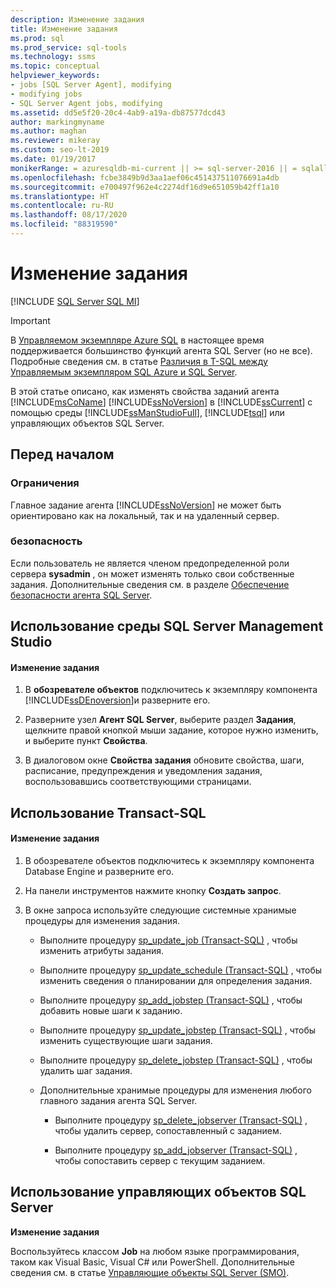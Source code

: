 ```yaml
---
description: Изменение задания
title: Изменение задания
ms.prod: sql
ms.prod_service: sql-tools
ms.technology: ssms
ms.topic: conceptual
helpviewer_keywords:
- jobs [SQL Server Agent], modifying
- modifying jobs
- SQL Server Agent jobs, modifying
ms.assetid: dd5e5f20-20c4-4ab9-a19a-db87577dcd43
author: markingmyname
ms.author: maghan
ms.reviewer: mikeray
ms.custom: seo-lt-2019
ms.date: 01/19/2017
monikerRange: = azuresqldb-mi-current || >= sql-server-2016 || = sqlallproducts-allversions
ms.openlocfilehash: fcbe3849b9d3aa1aef06c451437511076691a4db
ms.sourcegitcommit: e700497f962e4c2274df16d9e651059b42ff1a10
ms.translationtype: HT
ms.contentlocale: ru-RU
ms.lasthandoff: 08/17/2020
ms.locfileid: "88319590"
---
```

# <a name="modify-a-job"></a>Изменение задания

[!INCLUDE [SQL Server SQL MI](../../includes/applies-to-version/sql-asdbmi.md)]

> [!IMPORTANT]  
> В [Управляемом экземпляре Azure SQL](https://docs.microsoft.com/azure/sql-database/sql-database-managed-instance) в настоящее время поддерживается большинство функций агента SQL Server (но не все). Подробные сведения см. в статье [Различия в T-SQL между Управляемым экземпляром SQL Azure и SQL Server](https://docs.microsoft.com/azure/sql-database/sql-database-managed-instance-transact-sql-information#sql-server-agent).

В этой статье описано, как изменять свойства заданий агента [!INCLUDE[msCoName](../../includes/msconame_md.md)] [!INCLUDE[ssNoVersion](../../includes/ssnoversion-md.md)] в [!INCLUDE[ssCurrent](../../includes/sscurrent-md.md)] с помощью среды [!INCLUDE[ssManStudioFull](../../includes/ssmanstudiofull-md.md)], [!INCLUDE[tsql](../../includes/tsql-md.md)] или управляющих объектов SQL Server.  

## <a name="before-you-begin"></a><a name="BeforeYouBegin"></a>Перед началом  
  
### <a name="limitations-and-restrictions"></a><a name="Restrictions"></a>Ограничения  
Главное задание агента [!INCLUDE[ssNoVersion](../../includes/ssnoversion-md.md)] не может быть ориентировано как на локальный, так и на удаленный сервер.  
  
### <a name="security"></a><a name="Security"></a>безопасность  
Если пользователь не является членом предопределенной роли сервера **sysadmin** , он может изменять только свои собственные задания. Дополнительные сведения см. в разделе [Обеспечение безопасности агента SQL Server](../../ssms/agent/implement-sql-server-agent-security.md).  
  
## <a name="using-sql-server-management-studio"></a><a name="SSMS"></a>Использование среды SQL Server Management Studio  
  
#### <a name="to-modify-a-job"></a>Изменение задания  
  
1.  В **обозревателе объектов** подключитесь к экземпляру компонента [!INCLUDE[ssDEnoversion](../../includes/ssdenoversion_md.md)]и разверните его.  
  
2.  Разверните узел **Агент SQL Server**, выберите раздел **Задания**, щелкните правой кнопкой мыши задание, которое нужно изменить, и выберите пункт **Свойства**.  
  
3.  В диалоговом окне **Свойства задания** обновите свойства, шаги, расписание, предупреждения и уведомления задания, воспользовавшись соответствующими страницами.  
  
## <a name="using-transact-sql"></a><a name="TSQL"></a>Использование Transact-SQL  
  
#### <a name="to-modify-a-job"></a>Изменение задания  
  
1.  В обозревателе объектов подключитесь к экземпляру компонента Database Engine и разверните его.  
  
2.  На панели инструментов нажмите кнопку **Создать запрос**.  
  
3.  В окне запроса используйте следующие системные хранимые процедуры для изменения задания.  
  
    -   Выполните процедуру [sp_update_job (Transact-SQL)](https://msdn.microsoft.com/cbdfea38-9e42-47f3-8fc8-5978b82e2623) , чтобы изменить атрибуты задания.  
  
    -   Выполните процедуру [sp_update_schedule (Transact-SQL)](https://msdn.microsoft.com/97b3119b-e43e-447a-bbfb-0b5499e2fefe) , чтобы изменить сведения о планировании для определения задания.  
  
    -   Выполните процедуру [sp_add_jobstep (Transact-SQL)](https://msdn.microsoft.com/97900032-523d-49d6-9865-2734fba1c755) , чтобы добавить новые шаги к заданию.  
  
    -   Выполните процедуру [sp_update_jobstep (Transact-SQL)](https://msdn.microsoft.com/e158802c-c347-4a5d-bf75-c03e5ae56e6b) , чтобы изменить существующие шаги задания.  
  
    -   Выполните процедуру [sp_delete_jobstep (Transact-SQL)](https://msdn.microsoft.com/421ede8e-ad57-474a-9fb9-92f70a3e77e3) , чтобы удалить шаг задания.  
  
    -   Дополнительные хранимые процедуры для изменения любого главного задания агента SQL Server.  
  
        -   Выполните процедуру [sp_delete_jobserver (Transact-SQL)](https://msdn.microsoft.com/6d63ed32-68cf-4d8f-aa40-05a3826e05b8) , чтобы удалить сервер, сопоставленный с заданием.  
  
        -   Выполните процедуру [sp_add_jobserver (Transact-SQL)](https://msdn.microsoft.com/485252cc-0081-490a-9bd1-cbbd68eea286) , чтобы сопоставить сервер с текущим заданием.  
  
## <a name="using-sql-server-management-objects"></a><a name="SMO"></a>Использование управляющих объектов SQL Server  
**Изменение задания**  
  
Воспользуйтесь классом **Job** на любом языке программирования, таком как Visual Basic, Visual C# или PowerShell. Дополнительные сведения см. в статье [Управляющие объекты SQL Server (SMO)](https://msdn.microsoft.com/library/ms162169.aspx).  
  
